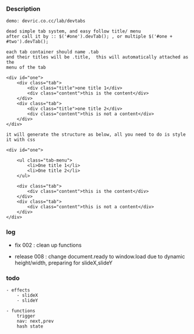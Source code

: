 ### Description

    demo: devric.co.cc/lab/devtabs

    dead simple tab system, and easy follow title/ menu
    after call it by :: $('#one').devTab(); , or multiple $('#one + #two').devTab();

    each tab container should name .tab
    and their titles will be .title,  this will automatically attached as the 
    menu of the tab

    <div id="one">
        <div class="tab">
            <div class="title">one title 1</div>
            <div class="content">this is the content</div>
        </div>
        <div class="tab">
            <div class="title">one title 2</div>
            <div class="content">this is not a content</div>
        </div>
    </div>

    it will generate the structure as below, all you need to do is style it with css

    <div id="one">
        
        <ul class="tab-menu">
            <li>One title 1</li>
            <li>One title 2</li>
        </ul>

        <div class="tab">
            <div class="content">this is the content</div>
        </div>
        <div class="tab">
            <div class="content">this is not a content</div>
        </div>
    </div>

### log
- fix 002 : clean up functions

- release 008 : change document.ready to window.load due to dynamic height/width, preparing for slideX,slideY

### todo
    - effects
        - slideX
        - slideY
    
    - functions
        trigger
        nav: next,prev
        hash state
